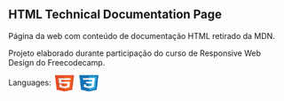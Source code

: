 ## HTML Technical Documentation Page

<p>Página da web com conteúdo de documentação HTML retirado da MDN. </p>
<p>Projeto elaborado durante participação do curso de Responsive Web Design do Freecodecamp.</p>

<p>Languages: <img align="center" alt="Rafa-HTML" height="30" width="40" src="https://raw.githubusercontent.com/devicons/devicon/master/icons/html5/html5-original.svg">
  <img align="center" alt="Rafa-CSS" height="30" width="40" src="https://raw.githubusercontent.com/devicons/devicon/master/icons/css3/css3-original.svg">
   
</p>
